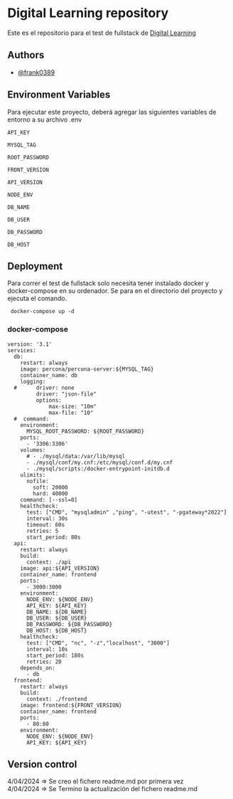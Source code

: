 # Digital Learning repository
Este es el repositorio para el test de fullstack de [Digital Learning](https://www.dl.cl/)

## Authors

- [@frank0389](https://github.com/frank0389)


## Environment Variables
Para ejecutar este proyecto, deberá agregar las siguientes variables de entorno a su archivo .env

`API_KEY`

`MYSQL_TAG`

`ROOT_PASSWORD`

`FRONT_VERSION`

`API_VERSION`

`NODE_ENV`

`DB_NAME`

`DB_USER`

`DB_PASSWORD` 

`DB_HOST`


## Deployment
Para correr el test de fullstack solo necesita tener instalado docker y docker-compose en su ordenador. Se para en el directorio del proyecto y ejecuta el comando.

```
 docker-compose up -d
```

### docker-compose
```
version: '3.1'
services:
  db:
    restart: always
    image: percona/percona-server:${MYSQL_TAG}
    container_name: db
    logging:
  #      driver: none
         driver: "json-file"
         options:
             max-size: "10m"
             max-file: "10"
  #  command: 
    environment:
      MYSQL_ROOT_PASSWORD: ${ROOT_PASSWORD}
    ports:
      - '3306:3306'
    volumes:
      # - ./mysql/data:/var/lib/mysql
      - ./mysql/conf/my.cnf:/etc/mysql/conf.d/my.cnf
      - ./mysql/scripts:/docker-entrypoint-initdb.d
    ulimits:
      nofile:
        soft: 20000
        hard: 40000
    command: [--ssl=0]
    healthcheck:
      test: ["CMD", "mysqladmin" ,"ping", "-utest", "-pgateway*2022"]
      interval: 30s
      timeout: 60s
      retries: 5
      start_period: 80s
  api:
    restart: always
    build:
      context: ./api
    image: api:${API_VERSION}
    container_name: frontend
    ports:
      - 3000:3000
    environment:
      NODE_ENV: ${NODE_ENV}
      API_KEY: ${API_KEY}
      DB_NAME: ${DB_NAME}
      DB_USER: ${DB_USER}
      DB_PASSWORD: ${DB_PASSWORD}
      DB_HOST: ${DB_HOST}
    healthcheck:
      test: ["CMD", "nc", "-z","localhost", "3000"]
      interval: 10s
      start_period: 180s
      retries: 20
    depends_on:
      - db
  frontend:
    restart: always
    build:
      context: ./frontend
    image: frontend:${FRONT_VERSION}
    container_name: frontend
    ports:
      - 80:80
    environment:
      NODE_ENV: ${NODE_ENV}
      API_KEY: ${API_KEY}

```

## Version control
 4/04/2024 => Se creo el fichero readme.md por primera vez   
 4/04/2024 => Se Termino la actualización del fichero readme.md 